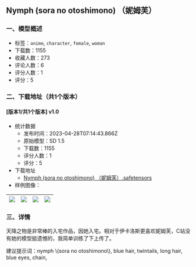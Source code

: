 ## Nymph (sora no otoshimono) （妮姆芙）
### 一、模型概述

- 标签：`anime`, `character`, `female`, `woman`
- 下载数：1155
- 收藏人数：273
- 评论人数：6
- 评分人数：1
- 评分：5

### 二、下载地址（共1个版本）

#### [版本1/共1个版本] v1.0

- 统计数据
  - 发布时间：2023-04-28T07:14:43.866Z
  - 原始模型：SD 1.5
  - 下载数：1155
  - 评分人数：1
  - 评分：5
- 下载地址
  - [Nymph (sora no otoshimono) （妮姆芙）.safetensors](https://civitai.com/api/download/models/57182)
- 样例图像：

| <img src="https://image.civitai.com/xG1nkqKTMzGDvpLrqFT7WA/0cf851f9-62bb-48bd-3555-de4770f94000/width=450/620645.jpeg" /> | <img src="https://image.civitai.com/xG1nkqKTMzGDvpLrqFT7WA/6db5850c-e23b-4b33-8c6c-42b8ebb07500/width=450/620654.jpeg" /> | <img src="https://image.civitai.com/xG1nkqKTMzGDvpLrqFT7WA/1f356af5-abb6-4bbc-dcc1-d81487443900/width=450/620647.jpeg" /> | <img src="https://image.civitai.com/xG1nkqKTMzGDvpLrqFT7WA/9f213d72-8093-4a0a-c744-a40735453500/width=450/620649.jpeg" /> |
| ---- | ---- | ---- | ---- |


### 三、详情
<p>天降之物是非常棒的入宅作品，因她入宅。相对于伊卡洛斯更喜欢妮姆芙，C站没有她的模型挺遗憾的，我简单训练了下上传了。</p><p>建议提示词：nymph \(sora no otoshimono\), blue hair, twintails, long hair, blue eyes, chain,</p>